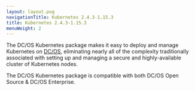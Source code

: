 ```yaml
---
layout: layout.pug
navigationTitle: Kubernetes 2.4.3-1.15.3
title: Kubernetes 2.4.3-1.15.3
menuWeight: 2
---
```


The DC/OS Kubernetes package makes it easy to deploy and manage Kubernetes on [DC/OS](https://mesosphere.com/product/), eliminating nearly all of the complexity traditionally associated with setting up and managing a secure and highly-available cluster of Kubernetes nodes.

The DC/OS Kubernetes package is compatible with both DC/OS Open Source & DC/OS Enterprise.
